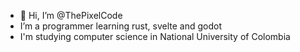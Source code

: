 - 👋 Hi, I’m @ThePixelCode
- I’m a programmer learning rust, svelte and godot
- I'm studying computer science in National University of Colombia
